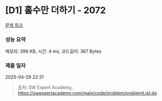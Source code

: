 # [D1] 홀수만 더하기 - 2072 

[문제 링크](https://swexpertacademy.com/main/code/problem/problemDetail.do?contestProbId=AV5QSEhaA5sDFAUq) 

### 성능 요약

메모리: 396 KB, 시간: 4 ms, 코드길이: 367 Bytes

### 제출 일자

2025-04-29 22:31



> 출처: SW Expert Academy, https://swexpertacademy.com/main/code/problem/problemList.do